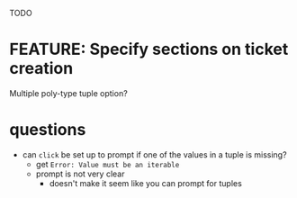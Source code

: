 TODO
# FEATURE: Specify sections on ticket creation
Multiple poly-type tuple option?

# questions

* can `click` be set up to prompt if one of the values in a tuple is missing?
    * get `Error: Value must be an iterable`
    * prompt is not very clear
        * doesn't make it seem like you can prompt for tuples
